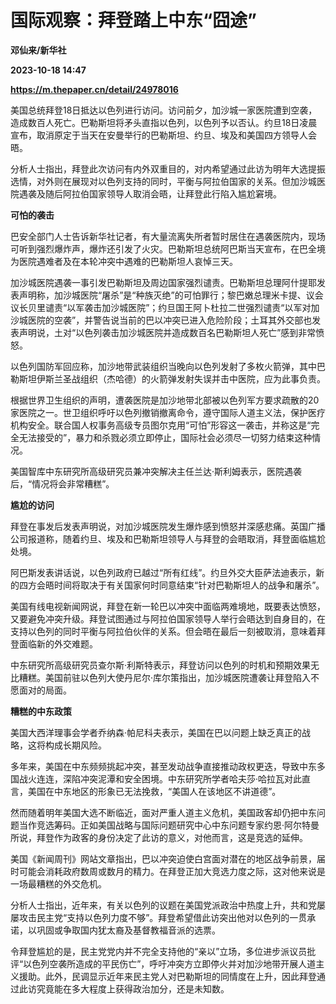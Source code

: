 # 国际观察：拜登踏上中东“囧途”
**邓仙来/新华社**

**2023-10-18 14:47**

**https://m.thepaper.cn/detail/24978016**

美国总统拜登18日抵达以色列进行访问。访问前夕，加沙城一家医院遭到空袭，造成数百人死亡。巴勒斯坦将矛头直指以色列，以色列予以否认。约旦18日凌晨宣布，取消原定于当天在安曼举行的巴勒斯坦、约旦、埃及和美国四方领导人会晤。

分析人士指出，拜登此次访问有内外双重目的，对内希望通过此访为明年大选提振选情，对外则在展现对以色列支持的同时，平衡与阿拉伯国家的关系。但加沙城医院遇袭及随后阿拉伯国家领导人取消会晤，让拜登此行陷入尴尬窘境。

**可怕的袭击**

巴安全部门人士告诉新华社记者，有大量流离失所者暂时居住在遇袭医院内，现场可听到强烈爆炸声，爆炸还引发了火灾。巴勒斯坦总统阿巴斯当天宣布，在巴全境为医院遇难者及在本轮冲突中遇难的巴勒斯坦人哀悼三天。

加沙城医院遇袭一事引发巴勒斯坦及周边国家强烈谴责。巴勒斯坦总理阿什提耶发表声明称，加沙城医院“屠杀”是“种族灭绝”的可怕罪行；黎巴嫩总理米卡提、议会议长贝里谴责“以军袭击加沙城医院”；约旦国王阿卜杜拉二世强烈谴责“以军对加沙城医院的空袭”，并警告说当前的巴以冲突已进入危险阶段；土耳其外交部也发表声明说，土对“以色列袭击加沙城医院并造成数百名巴勒斯坦人死亡”感到非常愤怒。

以色列国防军回应称，加沙地带武装组织当晚向以色列发射了多枚火箭弹，其中巴勒斯坦伊斯兰圣战组织（杰哈德）的火箭弹发射失误并击中医院，应为此事负责。

根据世界卫生组织的声明，遭袭医院是加沙地带北部被以色列军方要求疏散的20家医院之一。世卫组织呼吁以色列撤销撤离命令，遵守国际人道主义法，保护医疗机构安全。联合国人权事务高级专员图尔克用“可怕”形容这一袭击，并称这是“完全无法接受的”，暴力和杀戮必须立即停止，国际社会必须尽一切努力结束这种情况。

美国智库中东研究所高级研究员兼冲突解决主任兰达·斯利姆表示，医院遇袭后，“情况将会非常糟糕”。

**尴尬的访问**

拜登在事发后发表声明说，对加沙城医院发生爆炸感到愤怒并深感悲痛。英国广播公司报道称，随着约旦、埃及和巴勒斯坦领导人与拜登的会晤取消，拜登面临尴尬处境。

阿巴斯发表讲话说，以色列政府已越过“所有红线”。约旦外交大臣萨法迪表示，新的四方会晤时间将取决于有关国家何时同意结束“针对巴勒斯坦人的战争和屠杀”。

美国有线电视新闻网说，拜登在新一轮巴以冲突中面临两难境地，既要表达愤怒，又要避免冲突升级。拜登试图通过与阿拉伯国家领导人举行会晤达到自身目的，在支持以色列的同时平衡与阿拉伯伙伴的关系。但会晤在最后一刻被取消，意味着拜登面临新的外交难题。

中东研究所高级研究员查尔斯·利斯特表示，拜登访问以色列的时机和预期效果无比糟糕。美国前驻以色列大使丹尼尔·库尔策指出，加沙城医院遭袭让拜登陷入不愿面对的局面。

**糟糕的中东政策**

美国大西洋理事会学者乔纳森·帕尼科夫表示，美国在巴以问题上缺乏真正的战略，这将构成长期风险。

多年来，美国在中东频频挑起冲突，甚至发动战争直接推动政权更迭，导致中东多国战火连连，深陷冲突泥潭和安全困境。中东研究所学者哈夫莎·哈拉瓦对此直言，美国在中东地区的形象已无法挽救，“美国人在该地区不讲道德”。

然而随着明年美国大选不断临近，面对严重人道主义危机，美国政客却仍把中东问题当作竞选筹码。正如美国战略与国际问题研究中心中东问题专家约恩·阿尔特曼所说，拜登作为政客的身份决定了此访的意义，对他而言，这是竞选的延伸。

美国《新闻周刊》网站文章指出，巴以冲突迫使白宫面对潜在的地区战争前景，届时可能会消耗政府数周或数月的精力。在拜登正加大竞选力度之际，这对他来说是一场最糟糕的外交危机。

分析人士指出，近年来，有关以色列的议题在美国党派政治中热度上升，共和党屡屡攻击民主党“支持以色列力度不够”。拜登希望借此访突出他对以色列的一贯承诺，以巩固或争取国内犹太裔及基督教福音派的选票。

令拜登尴尬的是，民主党党内并不完全支持他的“亲以”立场，多位进步派议员批评“以色列空袭所造成的平民伤亡”，呼吁冲突方立即停火并对加沙地带开展人道主义援助。此外，民调显示近年来民主党人对巴勒斯坦的同情度在上升，因此拜登通过此访究竟能在多大程度上获得政治加分，还是未知数。